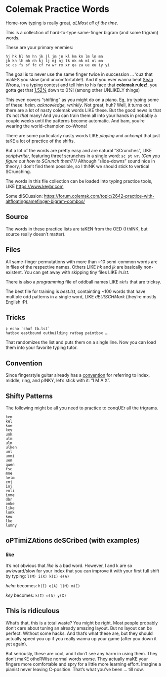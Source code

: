 # Colemak Practice Words

Home-row typing is really great, _aLMost all of the time_.

This is a collection of hard-to-type same-finger bigram (and some
trigram) words.

These are your primary enemies:

	hj hk hl hm hn jk jl jm jn kl km kn lm ln mn
	jh kh lh mh nh kj lj mj nj lk mk nk ml nl mn
	sc cs fs sf fc cf rw wr rx xr qa za ue eu iy yi

The goal is to never use the same finger twice in succession … ’cuz
that makES you slow (and uncomfortable!). And if you ever wanna beat
[Sean Wrona](https://forum.colemak.com/topic/1309-typing-tips-from-the-fastest-typist-sean-wrona/),
in a typing contest and tell him to his face that **colemak rulez!**,
you gotta get that
[1.52%](https://colemakmods.github.io/mod-dh/compare.html#compare-results)
down to 0%! (among other UNLIKELY things)

This even covers “shifting” as you might do on a piano. Eg, try typing
some of these: _helm, acknowledge, wrinkly_. Not great, huh?
Well, it turns out there are a lot of nasty colemak words LIKE these.
But the good news is that it’s not _that_ many! And you can train them
all into your hands in probably a couple weeks until the patterns
become automatic. And bam, you’re wearing the world-champion co-Wrona!

There are some particularly nasty words LIKE _ploying_ and _unkempt_
that just taKE a lot of practice of the shifts.

But a lot of the words are pretty easy and are natural “SCrunches”,
LIKE _scriptwriter_, featuring three! scrunches in a single word: `sc
pt wr`. _(Can you figure out how to SCrunch them??)_ Although
“slide-downs” sound nice in theory, I don’t find them possible, so I
thINK we should stick to vertical SCrunching.

The words in this file collection can be loaded into typing practice
tools, LIKE https://www.keybr.com

Some diSCussion:
https://forum.colemak.com/topic/2642-practice-with-altfloatingsamefinger-bigram-combos/

## Source

The words in these practice lists are taKEN from the OED (I thINK, but
source really doesn’t matter).

## Files

All same-finger permutations with more than ~10 semi-common words are
in files of the respective names. Others LIKE _hk_ and _jk_ are
basically non-existent. You can get away with skipping tiny files LIKE
_ln.lst_.

There is also a *programming* file of oddball names LIKE `mkfs` that
are tricksy.

The best file for training is _best.lst_, containting ~100 words that
have multiple odd patterns in a single word, LIKE _dEUtSCHMark_
(they’re mostly English :P).

## Tricks

``` shell
❯ echo `shuf tb.lst`
hatbox eastbound outbuilding ratbag paintbox …
```

That randomizes the list and puts them on a single line. Now you can
load them into your favorite typing tutor.

## Convention

Since fingerstyle guitar already has a
[convention](https://en.wikipedia.org/wiki/Fingerstyle_guitar#Notation)
for referring to index, middle, ring, and pINKY, let’s stick with it: “I M
A X”.

## Shifty Patterns

The following might be all you need to practice to conqUEr all the
trigrams.

``` text
ken
kel
kne
key
unk
ulm
uln
ulken
unl
unmi
uen
quen
fsc
mne
helm
enj
inj
enli
inme
dbr
onke
like
lunk
keu
lke
lumny
```

## oPTimiZAtions deSCribed (with examples)

### like

It’s not obvious that _like_ is a bad word. However, l and k are so
awkward/slow for your index that you can improve it with your first
full shift by typing: `l(M) i(X) k(I) e(A)`

_helm_ becomes: `h(I) e(A) l(M) m(I)`

_key_ becomes: `k(I) e(A) y(X)`

## This is ridiculous

What’s that, this is a total waste? You might be right. Most people
probably don’t care about tuning an already amazing layout. But no
layout can be perfect. Without some hacks. And that’s what these are,
but they should actually speed you up if you really wanna up your game
(after you down it yet again).

But seriously, these are cool, and I don’t see any harm in using them.
They don’t maKE otheRWise normal words worse. They actually maKE your
fingers more comfortable and spry for a little more learning effort.
Imagine a pianist never leaving C-position. That’s what you’ve been …
till now.
